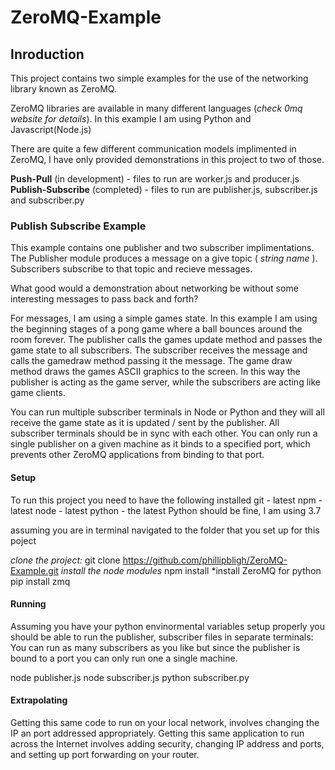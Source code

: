 # ZeroMQ-Example

## Inroduction

This project contains two simple examples for the use of the networking library known as ZeroMQ. 

ZeroMQ libraries are available in many different languages (*check 0mq website for details*). In this example I am using Python and Javascript(Node.js) 

There are quite a few different communication models implimented in ZeroMQ, I have only provided demonstrations in this project to two of those.

**Push-Pull** (in development) - files to run are worker.js and producer.js
**Publish-Subscribe** (completed) - files to run are publisher.js, subscriber.js and subscriber.py

### Publish Subscribe Example

This example contains one publisher and two subscriber implimentations. The Publisher module produces a message on a give topic ( *string name* ). Subscribers subscribe to that topic and recieve messages.

What good would a demonstration about networking be without some interesting messages to pass back and forth?

For messages, I am using a simple games state. In this example I am using the beginning stages of a pong game where a ball bounces around the room forever.  The publisher calls the games update method and passes the game state to all subscribers. The subscriber receives the message and calls the gamedraw method passing it the message. The game draw method draws the games ASCII graphics to the screen. In this way the publisher is acting as the game server, while the subscribers are acting like game clients. 

You can run multiple subscriber terminals in Node or Python and they will all receive the game state as it is updated / sent by the publisher. All subscriber terminals should be in sync with each other. You can only run a single publisher on a given machine as it binds to a specified port, which prevents other ZeroMQ applications from binding to that port.

#### Setup

To run this project you need to have the following installed
git - latest
npm - latest 
node - latest
python - the latest Python should be fine, I am using 3.7


assuming you are in terminal navigated to the folder that you set up for this poject

*clone the project:*
git clone https://github.com/phillipbligh/ZeroMQ-Example.git
*install the node modules*
npm install
*install ZeroMQ for python
pip install zmq

#### Running

Assuming you have your python envinormental variables setup properly
you should be able to run the publisher, subscriber files in separate terminals:
You can run as many subscribers as you like but since the publisher is bound to a port you
can only run one a single machine.

node publisher.js
node subscriber.js
python subscriber.py


#### Extrapolating

Getting this same code to run on your local network, involves changing the IP an port addressed appropriately. Getting this same application to run across the Internet involves adding security, changing IP address and ports, and setting up port forwarding on your router. 




